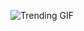 ![Trending GIF](https://media2.giphy.com/media/v1.Y2lkPThiYjIxNzcyMWJweWVwYzh0MG1qaGoyNGwydnRhM2oxMzExNWU0d2V2M3ExdjJ3aSZlcD12MV9naWZzX3NlYXJjaCZjdD1n/MT5UUV1d4CXE2A37Dg/giphy.gif)
